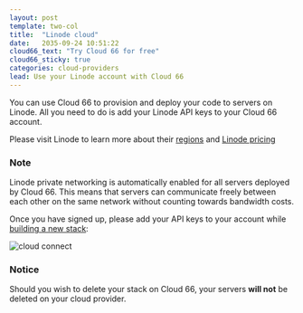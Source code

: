 ```yaml
---
layout: post
template: two-col
title:  "Linode cloud"
date:   2035-09-24 10:51:22
cloud66_text: "Try Cloud 66 for free"
cloud66_sticky: true
categories: cloud-providers
lead: Use your Linode account with Cloud 66
---
```


You can use Cloud 66 to provision and deploy your code to servers on Linode. All you need to do is add your Linode API keys to your Cloud 66 account.

Please visit Linode to learn more about their <a href="http://www.linode.com/avail/" target="_blank">regions</a> and <a href="https://manager.linode.com/signup/#plans" target="_blank">Linode pricing</a>

<div class="notice">
    <h3>Note</h3>
    <p>Linode private networking is automatically enabled for all servers deployed by Cloud 66. This means that servers can communicate freely between each other on the same network without counting towards bandwidth costs.</p>
</div>

Once you have signed up, please add your API keys to your account while [building a new stack](/getting-started/your-first-stack.html):

![cloud connect](http://cdn.cloud66.com.s3.amazonaws.com/images/help/cloud_connect.png)

<div class="notice notice-warning">
    <h3>Notice</h3>
    <p>Should you wish to delete your stack on Cloud 66, your servers <b>will not</b> be deleted on your cloud provider.</p>
</div>